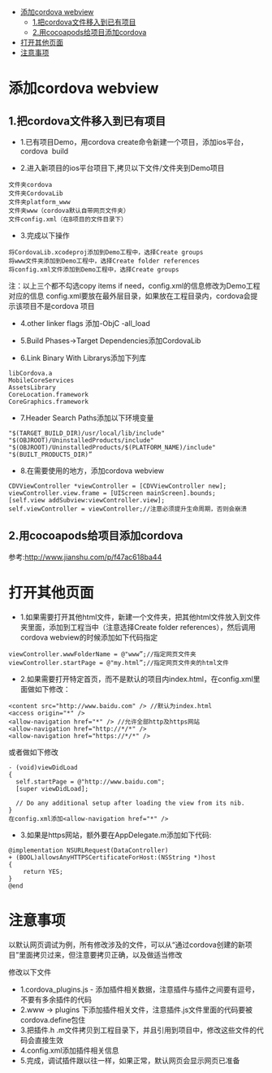 
<!-- TOC depthFrom:1 depthTo:6 withLinks:1 updateOnSave:1 orderedList:0 -->

- [添加cordova webview](#添加cordova-webview)
	- [1.把cordova文件移入到已有项目](#1把cordova文件移入到已有项目)
	- [2.用cocoapods给项目添加cordova](#2用cocoapods给项目添加cordova)
- [打开其他页面](#打开其他页面)
- [注意事项](#注意事项)

<!-- /TOC -->

# 添加cordova webview
## 1.把cordova文件移入到已有项目
- 1.已有项目Demo，用cordova create命令新建一个项目，添加ios平台，cordova  build


- 2.进入新项目的ios平台项目下,拷贝以下文件/文件夹到Demo项目

```
文件夹cordova
文件夹CordovaLib
文件夹platform_www
文件夹www（cordova默认自带网页文件夹）
文件config.xml（在B项目的文件目录下）
```

- 3.完成以下操作

```
将CordovaLib.xcodeproj添加到Demo工程中，选择Create groups
将www文件夹添加到Demo工程中，选择Create folder references
将config.xml文件添加到Demo工程中，选择Create groups
```
注：以上三个都不勾选copy items if need，config.xml的信息修改为Demo工程对应的信息
config.xml要放在最外层目录，如果放在工程目录内，cordova会提示该项目不是cordova 项目

- 4.other linker flags 添加-ObjC -all_load

- 5.Build Phases->Target Dependencies添加CordovaLib

- 6.Link Binary With Librarys添加下列库

```
libCordova.a
MobileCoreServices
AssetsLibrary
CoreLocation.framework
CoreGraphics.framework
```

- 7.Header Search Paths添加以下环境变量

```
"$(TARGET_BUILD_DIR)/usr/local/lib/include"        
"$(OBJROOT)/UninstalledProducts/include"
"$(OBJROOT)/UninstalledProducts/$(PLATFORM_NAME)/include"
"$(BUILT_PRODUCTS_DIR)”
```

- 8.在需要使用的地方，添加cordova webview

```
CDVViewController *viewController = [CDVViewController new];
viewController.view.frame = [UIScreen mainScreen].bounds;
[self.view addSubview:viewController.view];
self.viewController = viewController;//注意必须提升生命周期，否则会崩溃
```

## 2.用cocoapods给项目添加cordova
参考:http://www.jianshu.com/p/f47ac618ba44


# 打开其他页面

- 1.如果需要打开其他html文件，新建一个文件夹，把其他html文件放入到文件夹里面，添加到工程当中（注意选择Create folder references），然后调用cordova webview的时候添加如下代码指定

```
viewController.wwwFolderName = @"www”;//指定网页文件夹
viewController.startPage = @"my.html”;//指定网页文件夹的html文件
```

- 2.如果需要打开特定首页，而不是默认的项目内index.html，在config.xml里面做如下修改：

```
<content src="http://www.baidu.com" /> //默认为index.html
<access origin="*" />
<allow-navigation href="*" /> //允许全部http及https网站
<allow-navigation href="http://*/*" />
<allow-navigation href="https://*/*" />
```
或者做如下修改
```
- (void)viewDidLoad
{
  self.startPage = @"http://www.baidu.com";
  [super viewDidLoad];
  
  // Do any additional setup after loading the view from its nib.
}
在config.xml添加<allow-navigation href="*" />
```

- 3.如果是https网站，额外要在AppDelegate.m添加如下代码:

```
@implementation NSURLRequest(DataController)
+ (BOOL)allowsAnyHTTPSCertificateForHost:(NSString *)host
{
    return YES;
}
@end
```

# 注意事项

以默认网页调试为例，所有修改涉及的文件，可以从“通过cordova创建的新项目”里面拷贝过来，但注意要拷贝正确，以及做适当修改

修改以下文件
- 1.cordova_plugins.js - 添加插件相关数据，注意插件与插件之间要有逗号，不要有多余插件的代码
- 2.www -> plugins 下添加插件相关文件，注意插件.js文件里面的代码要被cordova.define包住
- 3.把插件.h .m文件拷贝到工程目录下，并且引用到项目中，修改这些文件的代码会直接生效
- 4.config.xml添加插件相关信息
- 5.完成，调试插件跟以往一样，如果正常，默认网页会显示网页已准备

